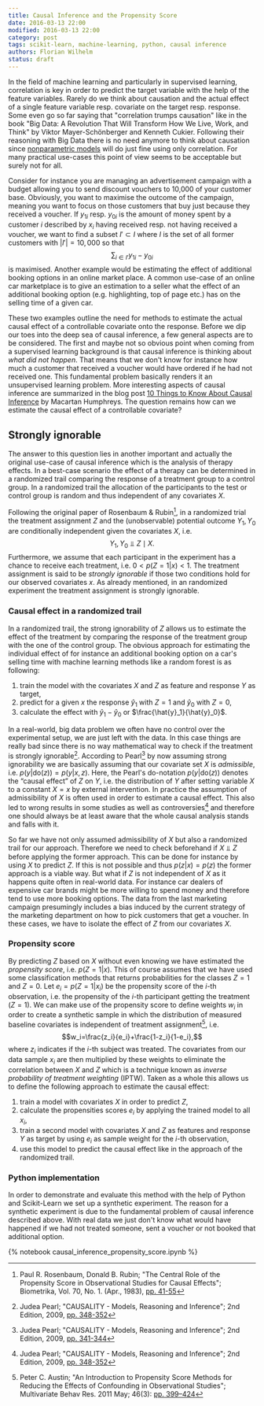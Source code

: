```yaml
---
title: Causal Inference and the Propensity Score
date: 2016-03-13 22:00
modified: 2016-03-13 22:00
category: post
tags: scikit-learn, machine-learning, python, causal inference
authors: Florian Wilhelm
status: draft
---
```


In the field of machine learning and particularly in supervised learning, correlation is key in order to predict the target variable with the help of the feature variables. Rarely do we think about causation and the actual effect of a single feature variable resp. covariate on the target resp. response. Some even go so far saying that "correlation trumps causation" like in the book "Big Data: A Revolution That Will Transform How We Live, Work, and Think" by Viktor Mayer-Schönberger and Kenneth Cukier. Following their reasoning with Big Data there is no need anymore to think about causation since [nonparametric models][nonparametric] will do just fine using only correlation. For many practical use-cases this point of view seems to be acceptable but surely not for all.

Consider for instance you are managing an advertisement campaign with a budget allowing you to send discount vouchers to 10,000 of your customer base. Obviously, you want to maximise the outcome of the campaign, meaning you want to focus on those customers that buy just because they received a voucher. If $y_{1i}$ resp. $y_{0i}$ is the amount of money spent by a customer $i$ described by $x_i$ having received resp. not having received a voucher, we want to find a subset $I'\subset{}I$ where $I$ is the set of all former customers with $|I'|=10,000$ so that $$\sum_{i\in I'}y_{1i} - y_{0i}$$ is maximised. Another example would be estimating the effect of additional booking options in an online market place. A common use-case of an online car marketplace is to give an estimation to a seller what the effect of an additional booking option (e.g. highlighting, top of page etc.) has on the selling time of a given car.

These two examples outline the need for methods to estimate the actual causal effect of a controllable covariate onto the response. Before we dip our toes into the deep sea of causal inference, a few general aspects are to be considered. The first and maybe not so obvious point when coming from a supervised learning background is that causal inference is thinking about *what did not happen*. That means that we don't know for instance how much a customer that received a voucher would have ordered if he had not received one. This fundamental problem basically renders it an unsupervised learning problem. More interesting aspects of causal inference are summarized in the blog post [10 Things to Know About Causal Inference][10things] by Macartan Humphreys. The question remains how can we estimate the causal effect of a controllable covariate?

## Strongly ignorable

The answer to this question lies in another important and actually the original use-case of causal inference which is the analysis of therapy effects. In a best-case scenario the effect of a therapy can be determined in a randomized trail comparing the response of a treatment group to a control group. In a randomized trail the allocation of the participants to the test or control group is random and thus independent of any covariates $X$.

Following the original paper of Rosenbaum & Rubin[^rosenbaum], in a randomized trial the treatment assignment $Z$ and the (unobservable) potential outcome ${Y_1, Y_0}$ are conditionally independent given the covariates $X$, i.e. $${Y_1, Y_0} ⫫ Z \mid X.$$ Furthermore, we assume that each participant in the experiment has a chance to receive each treatment, i.e. $0 < p(Z=1|x) < 1$. The treatment assignment is said to be *strongly ignorable* if those two conditions hold for our observed covariates $x$. As already mentioned, in an randomized experiment the treatment assignment is strongly ignorable. 
 
### Causal effect in a randomized trail
 
In a randomized trail, the strong ignorability of $Z$ allows us to estimate the effect of the treatment by comparing the response of the treatment group with the one of the control group. The obvious approach for estimating the individual effect of for instance an additional booking option on a car's selling time with machine learning methods like a random forest is as following:

1. train the model with the covariates $X$ and $Z$ as feature and response $Y$ as target,
2. predict for a given $x$ the response $\hat{y}_1$ with $Z=1$ and $\hat{y}_0$ with $Z=0$,
3. calculate the effect with $\hat{y}_1 - \hat{y}_0$ or $\frac{\hat{y}_1}{\hat{y}_0}$.

In a real-world, big data problem we often have no control over the experimental setup, we are just left with the data.
 In this case things are really bad since there is no way mathematical way to check if the treatment is strongly ignorable[^pearl1]. According to Pearl[^pearl2] by now assuming strong ignorability we are basically assuming that our covariate set $X$ is *admissible*, i.e. $p(y|\mathrm{do}(z))=p(y|x,z)$. Here, the Pearl's $\mathrm{do}$-notation $p(y|\mathrm{do}(z))$ denotes the “causal effect” of $Z$ on $Y$, i.e. the distribution of $Y$ after setting variable $X$ to a constant $X = x$ by external intervention. In practice the assumption of admissibility of $X$ is often used in order to estimate a causal effect. This also led to wrong results in some studies as well as controversies[^pearl1] and therefore one should always be at least aware that the whole causal analysis stands and falls with it. 
 
 So far we have not only assumed admissibility of $X$ but also a randomized trail for our approach. Therefore we need to check beforehand if $X ⫫ Z$ before applying the former approach. This can be done for instance by using $X$ to predict $Z$. If this is not possible and thus $p(z|x) = p(z)$ the former approach is a viable way. But what if $Z$ is not independent of $X$ as it happens quite often in real-world data. For instance car dealers of expensive car brands might be more willing to spend money and therefore tend to use more booking options. The data from the last marketing campaign presumingly includes a bias induced by the current strategy of the marketing department on how to pick customers that get a voucher. In these cases, we have to isolate the effect of $Z$ from our covariates $X$.
 
### Propensity score
 
By predicting $Z$ based on $X$ without even knowing we have estimated the *propensity score*, i.e. $p(Z=1|x)$. This of course assumes that we have used some classification methods that returns probabilities for the classes $Z=1$ and $Z=0$. Let
 $e_i=p(Z=1|x_i)$ be the propensity score of the $i$-th observation, i.e. the propensity of the $i$-th participant getting the treatment ($Z=1$). We can make use of the propensity score to define weights $w_i$ in order to create a synthetic sample in which the distribution of measured baseline covariates is independent of treatment assignment[^austin], i.e. $$w_i=\frac{z_i}{e_i}+\frac{1-z_i}{1-e_i},$$ where $z_i$ indicates if the $i$-th subject was treated. The covariates from our data sample $x_i$ are then multiplied by these weights to eliminate the correlation between $X$ and $Z$ which is a technique known as *inverse probability of treatment weighting* (IPTW). Taken as a whole this allows us to define the following approach to estimate the causal effect:
 
 1. train a model with covariates $X$ in order to predict $Z$,
 2. calculate the propensities scores $e_i$ by applying the trained model to all $x_i$,
 3. train a second model with covariates $X$ and $Z$ as features and response $Y$ as target by using $e_i$ as sample weight for the $i$-th observation,
 4. use this model to predict the causal effect like in the approach of the randomized trail.
 
### Python implementation
 
 In order to demonstrate and evaluate this method with the help of Python and Scikit-Learn we set up a synthetic experiment. The reason for a synthetic experiment is due to the fundamental problem of causal inference described above. With real data we just don't know what would have happened if we had not treated someone, sent a voucher or not booked that additional option.

{% notebook causal_inference_propensity_score.ipynb %}

[^rosenbaum]: Paul R. Rosenbaum, Donald B. Rubin; "The Central Role of the Propensity Score in Observational Studies for Causal Effects"; Biometrika, Vol. 70, No. 1. (Apr., 1983), [pp. 41-55](http://www.stat.cmu.edu/~ryantibs/journalclub/rosenbaum_1983.pdf)
[^pearl1]: Judea Pearl; "CAUSALITY - Models, Reasoning and Inference"; 2nd Edition, 2009, [pp. 348-352](http://bayes.cs.ucla.edu/BOOK-09/ch11-3-5-final.pdf)
[^pearl2]: Judea Pearl; "CAUSALITY - Models, Reasoning and Inference"; 2nd Edition, 2009, [pp. 341-344](http://bayes.cs.ucla.edu/BOOK-09/ch11-3-2-final.pdf)
[^austin]: Peter C. Austin; "An Introduction to Propensity Score Methods for Reducing the Effects of Confounding in Observational Studies"; Multivariate Behav Res. 2011 May; 46(3): [pp. 399–424](https://www.ncbi.nlm.nih.gov/pmc/articles/PMC3144483/)

[nonparametric]: https://en.wikipedia.org/wiki/Nonparametric_statistics
[10things]: http://egap.org/methods-guides/10-things-you-need-know-about-causal-inference